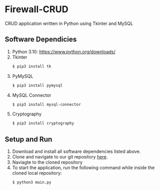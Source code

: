 # Firewall-CRUD
CRUD application written in Python using Tkinter and MySQL

## Software Dependicies

1. Python 3.10: <https://www.python.org/downloads/>
2. Tkinter
    ```sh
    $ pip3 install tk
    ```
4. PyMySQL 
    ```sh
    $ pip3 install pymysql
    ```
3. MySQL Connector
    ```sh
    $ pip3 install mysql-connector
    ```
4. Cryptography
    ```sh
    $ pip3 install cryptography
    ```
    
## Setup and Run

1. Download and install all software dependencies listed above.
2. Clone and navigate to our git repository
   [here](https://github.com/Nadeem-Abdelkader/Firewall-CRUD).
3. Naviagte to the cloned repository
4. To start the application, run the following command while inside the cloned local repository:
    ```sh
    $ python3 main.py
    ```
